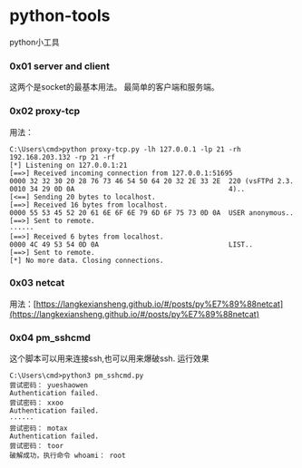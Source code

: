 # python-tools
python小工具
### 0x01 server and client
这两个是socket的最基本用法。
最简单的客户端和服务端。

### 0x02 proxy-tcp
用法：
```
C:\Users\cmd>python proxy-tcp.py -lh 127.0.0.1 -lp 21 -rh 192.168.203.132 -rp 21 -rf
[*] Listening on 127.0.0.1:21
[==>] Received incoming connection from 127.0.0.1:51695
0000 32 32 30 20 28 76 73 46 54 50 64 20 32 2E 33 2E  220 (vsFTPd 2.3.
0010 34 29 0D 0A                                      4)..
[<==] Sending 20 bytes to localhost.
[==>] Received 16 bytes from localhost.
0000 55 53 45 52 20 61 6E 6F 6E 79 6D 6F 75 73 0D 0A  USER anonymous..
[==>] Sent to remote.
······
[==>] Received 6 bytes from localhost.
0000 4C 49 53 54 0D 0A                                LIST..
[==>] Sent to remote.
[*] No more data. Closing connections.
```
### 0x03 netcat
用法：[https://langkexiansheng.github.io/#/posts/py%E7%89%88netcat](https://langkexiansheng.github.io/#/posts/py%E7%89%88netcat)

### 0x04 pm_sshcmd
这个脚本可以用来连接ssh,也可以用来爆破ssh.
运行效果
```
C:\Users\cmd>python3 pm_sshcmd.py
尝试密码： yueshaowen
Authentication failed.
尝试密码： xxoo
Authentication failed.
······
尝试密码： motax
Authentication failed.
尝试密码： toor
破解成功，执行命令 whoami： root
```
